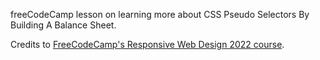 freeCodeCamp lesson on learning more about CSS Pseudo Selectors By Building A Balance Sheet.

Credits to [FreeCodeCamp's Responsive Web Design 2022 course](https://www.freecodecamp.org/learn/2022/responsive-web-design/).